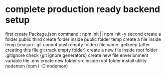 # complete production ready backend setup
first create Package.json 
command : npm init || npm init -y
second create a folder public
third create folder inside public folder temp
create a file inside temp (reason : git connot push empty folder) 
file name .getkeep (after creating this file git track empty folder)
create a new file inside root folder .gitignore
check {git ignore generators}
create new file enverionment variable file .env
create new folder src inside root folder
install utility nodemon (npm i -D nodemon)